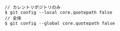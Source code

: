 <pre>
// カレントリポジトリのみ
$ git config --local core.quotepath false
// 全体
$ git config --global core.quotepath false
</pre>
